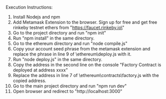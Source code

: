 Execution Instructions: 
1. Install Nodejs and npm 
2. Add Metamask Extension to the browser. Sign up for free and get free rinkeby testnet ethers from \"https://faucet.rinkeby.io\" 
3. Go to the project directory and run "npm init" 
4. Run "npm install" in the same directory. 
5. Go to the ethereum directory and run "node compile.js" 
6. Copy your account seed phrase from the metamask extension and replace the phrase in line 9 of \ethereum\deploy.js with it.
7. Run "node deploy.js" in the same directory. 
8. Copy the address in the second line on the console "Factory Contract is deployed at address xxxx" 
9. Replace the address in line 7 of \ethereum\contracts\factory.js with the copied address. 
10. Go to the main project directory and run "npm run dev" 
11. Open browser and redirect to "http://localhost:3000"
